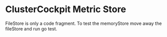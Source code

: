 # ClusterCockpit Metric Store

FileStore is only a code fragment. To test the memoryStore move away the fileStore and run go test.
